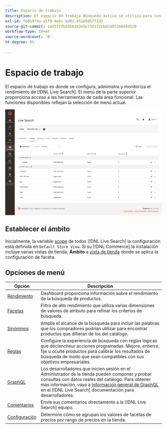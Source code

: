 ```yaml
---
title: Espacio de trabajo
description: El espacio de trabajo Búsqueda activa se utiliza para configurar, administrar y supervisar el rendimiento de la búsqueda.
exl-id: fb85974a-a5f9-4e6c-bd03-451e6457f2d2
source-git-commit: 1a55f2fb3d56183e5e73d172ebdc40f340e4d520
workflow-type: tm+mt
source-wordcount: '0'
ht-degree: 0%

---
```


# Espacio de trabajo

El espacio de trabajo es donde se configura, administra y monitoriza el rendimiento de [!DNL Live Search]. El menú de la parte superior proporciona acceso a las herramientas de cada área funcional.  Las funciones disponibles reflejan la selección de menú actual.

![Espacio de trabajo de facetas](assets/faceting-workspace.png)

## Establecer el ámbito

Inicialmente, la variable [scope](https://docs.magento.com/user-guide/configuration/scope.html) de todos [!DNL Live Search] la configuración está definida en `Default Store View`. Si su [!DNL Commerce] la instalación incluye varias vistas de tienda, **Ámbito** a [vista de tienda](https://docs.magento.com/user-guide/stores/websites-stores-views.html) donde se aplica la configuración de faceta.

## Opciones de menú

| Opción | Descripción |
|--- |--- |
| [Rendimiento](performance.md) | Dashboard proporciona información sobre el rendimiento de la búsqueda de productos. |
| [Facetas](facets.md) | Filtro de alto rendimiento que utiliza varias dimensiones de valores de atributo para refinar los criterios de búsqueda. |
| [Sinónimos](synonyms.md) | Amplíe el alcance de la búsqueda para incluir las palabras que los compradores podrían utilizar para encontrar productos que difieran de los del catálogo. |
| [Reglas](rules.md) | Configure la experiencia de búsqueda con reglas lógicas que déclencheur acciones programadas. Mejore, entierre, fije u oculte productos para calibrar los resultados de búsqueda de modo que sean compatibles con sus objetivos empresariales. |
| [GraphQL](https://developer.adobe.com/commerce/webapi/graphql/schema/live-search/) | Los desarrolladores que inicien sesión en el Administrador de la tienda pueden componer y probar consultas con datos reales del catálogo. Para obtener más información, vaya a [Información general de GraphQL](https://developer.adobe.com/commerce/webapi/graphql/) en el [!DNL Live Search] documentación para desarrolladores. |
| [Comentarios](feedback.md) | Envíe sus comentarios directamente a la [!DNL Live Search] equipo. |
| [Configuración](settings.md) | Determine cómo se agrupan los valores de facetas de precios por rango de precios en la tienda. |
